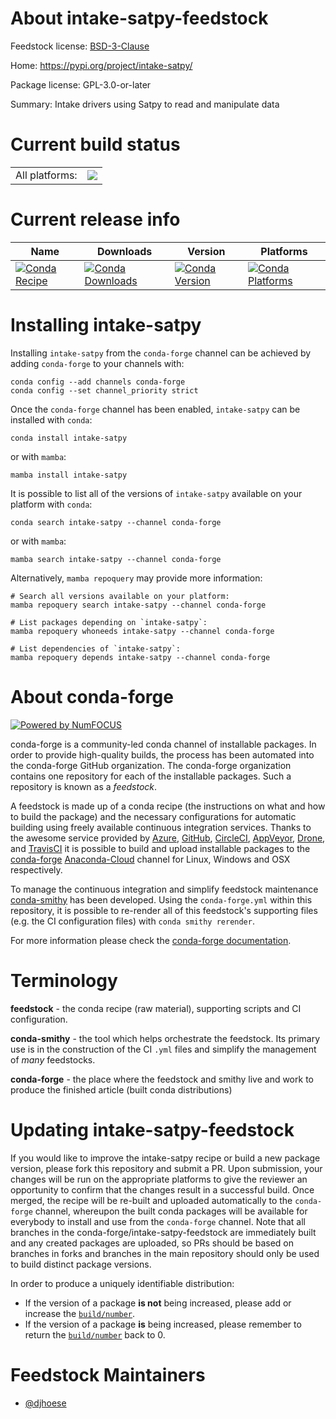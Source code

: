 About intake-satpy-feedstock
============================

Feedstock license: [BSD-3-Clause](https://github.com/conda-forge/intake-satpy-feedstock/blob/main/LICENSE.txt)

Home: https://pypi.org/project/intake-satpy/

Package license: GPL-3.0-or-later

Summary: Intake drivers using Satpy to read and manipulate data

Current build status
====================


<table><tr><td>All platforms:</td>
    <td>
      <a href="https://dev.azure.com/conda-forge/feedstock-builds/_build/latest?definitionId=18382&branchName=main">
        <img src="https://dev.azure.com/conda-forge/feedstock-builds/_apis/build/status/intake-satpy-feedstock?branchName=main">
      </a>
    </td>
  </tr>
</table>

Current release info
====================

| Name | Downloads | Version | Platforms |
| --- | --- | --- | --- |
| [![Conda Recipe](https://img.shields.io/badge/recipe-intake--satpy-green.svg)](https://anaconda.org/conda-forge/intake-satpy) | [![Conda Downloads](https://img.shields.io/conda/dn/conda-forge/intake-satpy.svg)](https://anaconda.org/conda-forge/intake-satpy) | [![Conda Version](https://img.shields.io/conda/vn/conda-forge/intake-satpy.svg)](https://anaconda.org/conda-forge/intake-satpy) | [![Conda Platforms](https://img.shields.io/conda/pn/conda-forge/intake-satpy.svg)](https://anaconda.org/conda-forge/intake-satpy) |

Installing intake-satpy
=======================

Installing `intake-satpy` from the `conda-forge` channel can be achieved by adding `conda-forge` to your channels with:

```
conda config --add channels conda-forge
conda config --set channel_priority strict
```

Once the `conda-forge` channel has been enabled, `intake-satpy` can be installed with `conda`:

```
conda install intake-satpy
```

or with `mamba`:

```
mamba install intake-satpy
```

It is possible to list all of the versions of `intake-satpy` available on your platform with `conda`:

```
conda search intake-satpy --channel conda-forge
```

or with `mamba`:

```
mamba search intake-satpy --channel conda-forge
```

Alternatively, `mamba repoquery` may provide more information:

```
# Search all versions available on your platform:
mamba repoquery search intake-satpy --channel conda-forge

# List packages depending on `intake-satpy`:
mamba repoquery whoneeds intake-satpy --channel conda-forge

# List dependencies of `intake-satpy`:
mamba repoquery depends intake-satpy --channel conda-forge
```


About conda-forge
=================

[![Powered by
NumFOCUS](https://img.shields.io/badge/powered%20by-NumFOCUS-orange.svg?style=flat&colorA=E1523D&colorB=007D8A)](https://numfocus.org)

conda-forge is a community-led conda channel of installable packages.
In order to provide high-quality builds, the process has been automated into the
conda-forge GitHub organization. The conda-forge organization contains one repository
for each of the installable packages. Such a repository is known as a *feedstock*.

A feedstock is made up of a conda recipe (the instructions on what and how to build
the package) and the necessary configurations for automatic building using freely
available continuous integration services. Thanks to the awesome service provided by
[Azure](https://azure.microsoft.com/en-us/services/devops/), [GitHub](https://github.com/),
[CircleCI](https://circleci.com/), [AppVeyor](https://www.appveyor.com/),
[Drone](https://cloud.drone.io/welcome), and [TravisCI](https://travis-ci.com/)
it is possible to build and upload installable packages to the
[conda-forge](https://anaconda.org/conda-forge) [Anaconda-Cloud](https://anaconda.org/)
channel for Linux, Windows and OSX respectively.

To manage the continuous integration and simplify feedstock maintenance
[conda-smithy](https://github.com/conda-forge/conda-smithy) has been developed.
Using the ``conda-forge.yml`` within this repository, it is possible to re-render all of
this feedstock's supporting files (e.g. the CI configuration files) with ``conda smithy rerender``.

For more information please check the [conda-forge documentation](https://conda-forge.org/docs/).

Terminology
===========

**feedstock** - the conda recipe (raw material), supporting scripts and CI configuration.

**conda-smithy** - the tool which helps orchestrate the feedstock.
                   Its primary use is in the construction of the CI ``.yml`` files
                   and simplify the management of *many* feedstocks.

**conda-forge** - the place where the feedstock and smithy live and work to
                  produce the finished article (built conda distributions)


Updating intake-satpy-feedstock
===============================

If you would like to improve the intake-satpy recipe or build a new
package version, please fork this repository and submit a PR. Upon submission,
your changes will be run on the appropriate platforms to give the reviewer an
opportunity to confirm that the changes result in a successful build. Once
merged, the recipe will be re-built and uploaded automatically to the
`conda-forge` channel, whereupon the built conda packages will be available for
everybody to install and use from the `conda-forge` channel.
Note that all branches in the conda-forge/intake-satpy-feedstock are
immediately built and any created packages are uploaded, so PRs should be based
on branches in forks and branches in the main repository should only be used to
build distinct package versions.

In order to produce a uniquely identifiable distribution:
 * If the version of a package **is not** being increased, please add or increase
   the [``build/number``](https://docs.conda.io/projects/conda-build/en/latest/resources/define-metadata.html#build-number-and-string).
 * If the version of a package **is** being increased, please remember to return
   the [``build/number``](https://docs.conda.io/projects/conda-build/en/latest/resources/define-metadata.html#build-number-and-string)
   back to 0.

Feedstock Maintainers
=====================

* [@djhoese](https://github.com/djhoese/)

